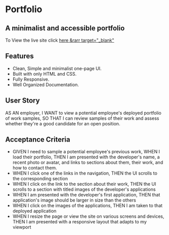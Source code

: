 # Portfolio

## A minimalist and accessible portfolio

To View the live site click [here &rarr target="_blank"](https://joshualintz.github.io/joshualintz/)

## Features

- Clean, Simple and minimalist one-page UI.
- Built with only HTML and CSS.
- Fully Responsive.
- Well Organized Documentation.

## User Story

AS AN employer, I WANT to view a potential employee's deployed portfolio of work samples, 
SO THAT I can review samples of their work and assess whether they're a good candidate for an open position.

## Acceptance Criteria

- GIVEN I need to sample a potential employee's previous work, WHEN I load their portfolio, THEN I am presented with the developer's name, a recent photo or avatar, and links to sections about them, their work, and how to contact them.
- WHEN I click one of the links in the navigation, THEN the UI scrolls to the corresponding section
- WHEN I click on the link to the section about their work, THEN the UI scrolls to a section with titled images of the developer's applications
- WHEN I am presented with the developer's first application, THEN that application's image should be larger in size than the others
- WHEN I click on the images of the applications, THEN I am taken to that deployed application
- WHEN I resize the page or view the site on various screens and devices, THEN I am presented with a responsive layout that adapts to my viewport
